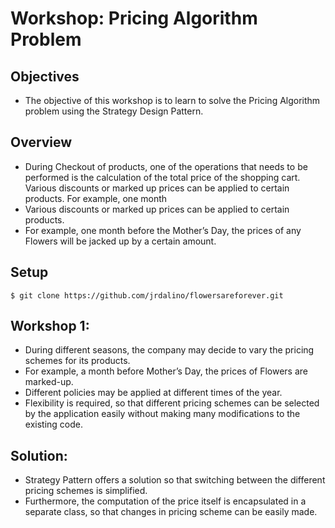 # Workshop: Pricing Algorithm Problem

## Objectives
- The objective of this workshop is to learn to solve the Pricing Algorithm problem using the Strategy Design Pattern.

## Overview
- During Checkout of products, one of the operations that needs to be performed is the calculation of the total price of the shopping cart. Various discounts or marked up prices can be applied to certain products. For example, one month
- Various discounts or marked up prices can be applied to certain products.
- For example, one month before the Mother’s Day, the prices of any Flowers will be jacked up by a certain amount.

## Setup 
```
$ git clone https://github.com/jrdalino/flowersareforever.git
```

## Workshop 1:
- During different seasons, the company may decide to vary the pricing schemes for its products. 
- For example, a month before Mother’s Day, the prices of Flowers are marked-up. 
- Different policies may be applied at different times of the year. 
- Flexibility is required, so that different pricing schemes can be selected by the application easily without making many modifications to the existing code.

## Solution:
- Strategy Pattern offers a solution so that switching between the different pricing schemes is simplified. 
- Furthermore, the computation of the price itself is encapsulated in a separate class, so that changes in pricing scheme can be easily made.
